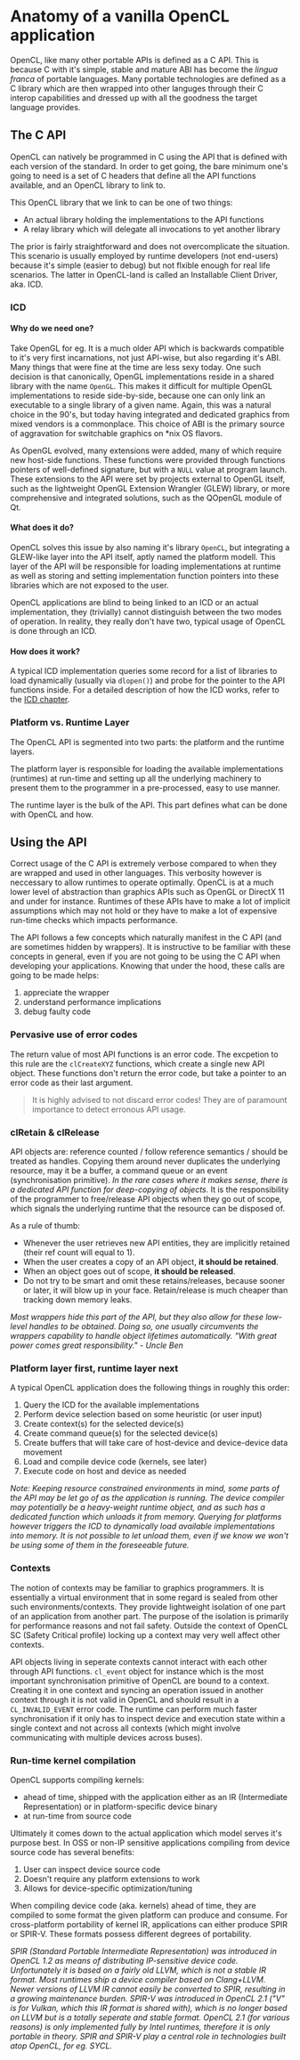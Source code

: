 # Anatomy of a vanilla OpenCL application

OpenCL, like many other portable APIs is defined as a C API. This is because C with it's simple, stable and mature ABI has become the _lingua franca_ of portable languages. Many portable technologies are defined as a C library which are then wrapped into other languges through their C interop capabilities and dressed up with all the goodness the target language provides.

## The C API

OpenCL can natively be programmed in C using the API that is defined with each version of the standard. In order to get going, the bare minimum one's going to need is a set of C headers that define all the API functions available, and an OpenCL library to link to.

This OpenCL library that we link to can be one of two things:

- An actual library holding the implementations to the API functions
- A relay library which will delegate all invocations to yet another library

The prior is fairly straightforward and does not overcomplicate the situation. This scenario is usually employed by runtime developers (not end-users) because it's simple (easier to debug) but not flxible enough for real life scenarios. The latter in OpenCL-land is called an Installable Client Driver, aka. ICD.

### ICD

#### Why do we need one?

Take OpenGL for eg. It is a much older API which is backwards compatible to it's very first incarnations, not just API-wise, but also regarding it's ABI. Many things that were fine at the time are less sexy today. One such decision is that canonically, OpenGL implementations reside in a shared library with the name `OpenGL`. This makes it difficult for multiple OpenGL implementations to reside side-by-side, because one can only link an executable to a single library of a given name. Again, this was a natural choice in the 90's, but today having integrated and dedicated graphics from mixed vendors is a commonplace. This choice of ABI is the primary source of aggravation for switchable graphics on *nix OS flavors.

As OpenGL evolved, many extensions were added, many of which require new host-side functions. These functions were provided through functions pointers of well-defined signature, but with a `NULL` value at program launch. These extensions to the API were set by projects external to OpenGL itself, such as the lightweight OpenGL Extension Wrangler (GLEW) library, or more comprehensive and integrated solutions, such as the QOpenGL module of Qt.

#### What does it do?

OpenCL solves this issue by also naming it's library `OpenCL`, but integrating a GLEW-like layer into the API itself, aptly named the platform modell. This layer of the API will be responsible for loading implementations at runtime as well as storing and setting implementation function pointers into these libraries which are not exposed to the user.

OpenCL applications are blind to being linked to an ICD or an actual implementation, they (trivially) cannot distinguish between the two modes of operation. In reality, they really don't have two, typical usage of OpenCL is done through an ICD.

#### How does it work?

A typical ICD implementation queries some record for a list of libraries to load dynamically (usually via `dlopen()`) and probe for the pointer to the API functions inside. For a detailed description of how the ICD works, refer to the [ICD chapter](ICD.md).

### Platform vs. Runtime Layer

The OpenCL API is segmented into two parts: the platform and the runtime layers.

The platform layer is responsible for loading the available implementations (runtimes) at run-time and setting up all the underlying machinery to present them to the programmer in a pre-processed, easy to use manner.

The runtime layer is the bulk of the API. This part defines what can be done with OpenCL and how.

## Using the API

Correct usage of the C API is extremely verbose compared to when they are wrapped and used in other languages. This verbosity however is neccessary to allow runtimes to operate optimally. OpenCL is at a much lower level of abstraction than graphics APIs such as OpenGL or DirectX 11 and under for instance. Runtimes of these APIs have to make a lot of implicit assumptions which may not hold or they have to make a lot of expensive run-time checks which impacts performance.

The API follows a few concepts which naturally manifest in the C API (and are sometimes hidden by wrappers). It is instructive to be familiar with these concepts in general, even if you are not going to be using the C API when developing your applications. Knowing that under the hood, these calls are going to be made helps:

1. appreciate the wrapper
2. understand performance implications
3. debug faulty code

### Pervasive use of error codes

The return value of most API functions is an error code. The excpetion to this rule are the `clCreateXYZ` functions, which create a single new API object. These functions don't return the error code, but take a pointer to an error code as their last argument.

> It is highly advised to not discard error codes! They are of paramount importance to detect erronous API usage.

### clRetain & clRelease

API objects are: reference counted / follow reference semantics / should be treated as handles. Copying them around never duplicates the underlying resource, may it be a buffer, a command queue or an event (synchronisation primitive). _In the rare cases where it makes sense, there is a dedicated API function for deep-copying of objects._ It is the responsibility of the programmer to free/release API objects when they go out of scope, which signals the underlying runtime that the resource can be disposed of.

As a rule of thumb:

- Whenever the user retrieves new API entities, they are implicitly retained (their ref count will equal to 1).
- When the user creates a copy of an API object, **it should be retained**.
- When an object goes out of scope, **it should be released**.
- Do not try to be smart and omit these retains/releases, because sooner or later, it will blow up in your face. Retain/release is much cheaper than tracking down memory leaks.

_Most wrappers hide this part of the API, but they also allow for these low-level handles to be obtained. Doing so, one usually circumvents the wrappers capability to handle object lifetimes automatically. "With great power comes great responsibility." - Uncle Ben_

### Platform layer first, runtime layer next

A typical OpenCL application does the following things in roughly this order:

1. Query the ICD for the available implementations
2. Perform device selection based on some heuristic (or user input)
3. Create context(s) for the selected device(s)
4. Create command queue(s) for the selected device(s)
5. Create buffers that will take care of host-device and device-device data movement
6. Load and compile device code (kernels, see later)
7. Execute code on host and device as needed

_Note: Keeping resource constrained environments in mind, some parts of the API may be let go of as the application is running. The device compiler may potentially be a heavy-weight runtime object, and as such has a dedicated function which unloads it from memory. Querying for platforms however triggers the ICD to dynamically load available implementations into memory. It is not possible to let unload them, even if we know we won't be using some of them in the foreseeable future._

### Contexts

The notion of contexts may be familiar to graphics programmers. It is essentially a virtual environment that in some regard is sealed from other such environments/contexts. They provide lightweight isolation of one part of an application from another part. The purpose of the isolation is primarily for performance reasons and not fail safety. Outside the context of OpenCL SC (Safety Critical profile) locking up a context may very well affect other contexts.

API objects living in seperate contexts cannot interact with each other through API functions. `cl_event` object for instance which is the most important synchronisation primitive of OpenCL are bound to a context. Creating it in one context and syncing an operation issued in another context through it is not valid in OpenCL and should result in a `CL_INVALID_EVENT` error code. The runtime can perform much faster synchronisation if it only has to inspect device and execution state within a single context and not across all contexts (which might involve communicating with multiple devices across buses).

### Run-time kernel compilation

OpenCL supports compiling kernels:

- ahead of time, shipped with the application either as an IR (Intermediate Representation) or in platform-specific device binary
- at run-time from source code

Ultimately it comes down to the actual application which model serves it's purpose best. In OSS or non-IP sensitive applications compiling from device source code has several benefits:

1. User can inspect device source code
2. Doesn't require any platform extensions to work
3. Allows for device-specific optimization/tuning

When compiling device code (aka. kernels) ahead of time, they are compiled to some format the given platform can produce and consume. For cross-platform portability of kernel IR, applications can either produce SPIR or SPIR-V. These formats possess different degrees of portability.

_SPIR (Standard Portable Intermediate Representation) was introduced in OpenCL 1.2 as means of distributing IP-sensitive device code. Unfortunately it is based on a fairly old LLVM, which is not a stable IR format. Most runtimes ship a device compiler based on Clang+LLVM. Newer versions of LLVM IR cannot easily be converted to SPIR, resulting in a growing maintenance burden. SPIR-V was introduced in OpenCL 2.1 ("V" is for Vulkan, which this IR format is shared with), which is no longer based on LLVM but is a totally seperate and stable format. OpenCL 2.1 (for various reasons) is only implemented fully by Intel runtimes, therefore it is only portable in theory. SPIR and SPIR-V play a central role in technologies built atop OpenCL, for eg. SYCL._